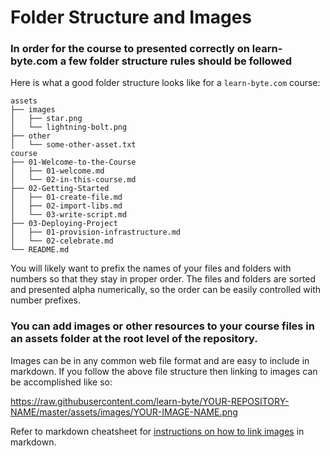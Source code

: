# Folder Structure and Images

### In order for the course to presented correctly on learn-byte.com a few folder structure rules should be followed

Here is what a good folder structure looks like for a `learn-byte.com` course:

```
assets
├── images
│   ├── star.png
│   └── lightning-bolt.png
├── other
│   └── some-other-asset.txt
course
├── 01-Welcome-to-the-Course
│   ├── 01-welcome.md
│   └── 02-in-this-course.md
├── 02-Getting-Started
│   ├── 01-create-file.md
│   ├── 02-import-libs.md
│   └── 03-write-script.md
├── 03-Deploying-Project
│   ├── 01-provision-infrastructure.md
│   └── 02-celebrate.md
└── README.md

```
You will likely want to prefix the names of your files and folders with numbers so that they stay in proper order.  The files and folders are sorted and presented alpha numerically, so the order can be easily controlled with number prefixes.

### You can add images or other resources to your course files in an assets folder at the root level of the repository.

Images can be in any common web file format and are easy to include in markdown. If you follow the above file structure then linking to images can be accomplished like so:

https://raw.githubusercontent.com/learn-byte/YOUR-REPOSITORY-NAME/master/assets/images/YOUR-IMAGE-NAME.png

Refer to markdown cheatsheet for [instructions on how to link images](https://github.com/adam-p/markdown-here/wiki/Markdown-Cheatsheet#images) in markdown.